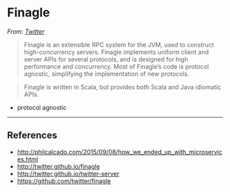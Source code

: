 # Finagle

*From: [Twitter](http://twitter.github.io/finagle)*

> Finagle is an extensible RPC system for the JVM, used to construct high-concurrency servers. Finagle implements uniform client and server APIs for several protocols, and is designed for high performance and concurrency. Most of Finagle’s code is protocol agnostic, simplifying the implementation of new protocols.

> Finagle is written in Scala, but provides both Scala and Java idiomatic APIs.



-   protocol agnostic

---

## References

-   <http://philcalcado.com/2015/09/08/how_we_ended_up_with_microservices.html>
-   <http://twitter.github.io/finagle>
-   <http://twitter.github.io/twitter-server>
-   <https://github.com/twitter/finagle>
